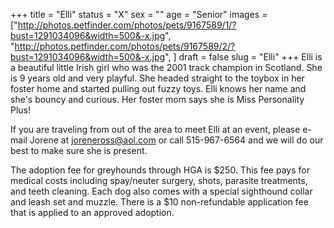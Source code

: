 +++
title = "Elli"
status = "X"
sex = ""
age = "Senior"
images = ["http://photos.petfinder.com/photos/pets/9167589/1/?bust=1291034096&width=500&-x.jpg",
"http://photos.petfinder.com/photos/pets/9167589/2/?bust=1291034096&width=500&-x.jpg",
]
draft = false
slug = "Elli"
+++
Elli is a beautiful little Irish girl who was the 2001 track champion in Scotland.  She is 9 years old and very playful.  She headed straight to the toybox in her foster home and started pulling out fuzzy toys.  Elli knows her name and she's bouncy and curious.  Her foster mom says she is Miss Personality Plus!


  If you are traveling from out of the area to meet Elli at an event, please e-mail Jorene at joreneross@aol.com or call 515-967-6564 and we will do our best to make sure she is present.

The adoption fee for greyhounds through HGA is $250. This fee pays for medical costs including spay/neuter surgery, shots, parasite treatments, and teeth cleaning. Each dog also comes with a special sighthound collar and leash set and muzzle. There is a $10 non-refundable application fee that is applied to an approved adoption.
